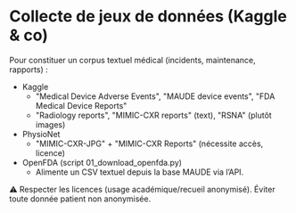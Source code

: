 # Collecte de jeux de données (Kaggle & co)

Pour constituer un corpus textuel médical (incidents, maintenance, rapports) :

- Kaggle
  - "Medical Device Adverse Events", "MAUDE device events", "FDA Medical Device Reports"
  - "Radiology reports", "MIMIC-CXR reports" (text), "RSNA" (plutôt images)
- PhysioNet
  - "MIMIC-CXR-JPG" + "MIMIC-CXR Reports" (nécessite accès, licence)
- OpenFDA (script 01_download_openfda.py)
  - Alimente un CSV textuel depuis la base MAUDE via l’API.

⚠️ Respecter les licences (usage académique/recueil anonymisé). Éviter toute donnée patient non anonymisée.
